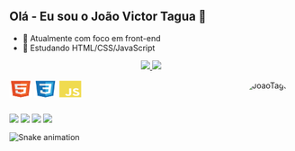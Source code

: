 ## Olá - Eu sou o João Victor Tagua 🤙


- 🔭 Atualmente com foco em front-end
- 🌱 Estudando HTML/CSS/JavaScript

<div align="center" >
  <a href="https://github.com/JoaoVictorTagua">
    
  <img height="155em" src="https://github-readme-stats.vercel.app/api?username=JoaoVictorTagua&show_icons=true&theme=tokyonight&include_all_commits=true&count_private=true">
  <img height="155em" src="https://github-readme-stats.vercel.app/api/top-langs/?username=JoaoVictorTagua&layout=compact&langs_count=7&theme=tokyonight">
  </a>
</div>
  
<div style="display: inline_block"><br>
  <img align="center" alt="JoaoTagua-HTML" height="30" width="40" src="https://raw.githubusercontent.com/devicons/devicon/master/icons/html5/html5-original.svg">
  <img align="center" alt="JoaoTagua-CSS" height="30" width="40" src="https://raw.githubusercontent.com/devicons/devicon/master/icons/css3/css3-original.svg">
  <img align="center" alt="Rafa-Js" height="30" width="40" src="https://raw.githubusercontent.com/devicons/devicon/master/icons/javascript/javascript-plain.svg">
  <!--<img align="center" alt="JoaoTagua-React" height="30" width="40" src="https://raw.githubusercontent.com/devicons/devicon/master/icons/react/react-original.svg">-->
  <!--<img align="center" alt="Rafa-Python" height="30" width="40" src="https://raw.githubusercontent.com/devicons/devicon/master/icons/python/python-original.svg">-->
  <img align="right" alt="JoaoTagua" height="150" style="border-radius:50px;" src="https://media1.giphy.com/media/hENDkVRxKsctCpuAun/giphy.gif?cid=ecf05e47z4sst1u3ooqm3j30768jxo16vs0tpkv1f5z786ap&rid=giphy.gif&ct=g">
</div>  
  
  ##
  
<div> 
  <a href="https://www.linkedin.com/in/joao-victor-tagua/" target="_blank"><img src="https://img.shields.io/badge/-LinkedIn-%230077B5?style=for-the-badge&logo=linkedin&logoColor=white" target="_blank"></a> 
  <a href="https://www.youtube.com/channel/UCdhRSKdl-qnZ9w1eZR3TpEQ" target="_blank"><img src="https://img.shields.io/badge/YouTube-FF0000?style=for-the-badge&logo=youtube&logoColor=white" target="_blank"></a>
  <a href="https://instagram.com/johnvictortagua" target="_blank"><img src="https://img.shields.io/badge/-Instagram-%23E4405F?style=for-the-badge&logo=instagram&logoColor=white" target="_blank"></a>
  <a href = "mailto:contato.johntagua@gmail.com"><img src="https://img.shields.io/badge/-Gmail-%23333?style=for-the-badge&logo=gmail&logoColor=white" target="_blank"></a>
  

</div>  
  
 ![Snake animation](https://github.com/JoaoVictorTagua/JoaoVictorTagua/blob/output/github-contribution-grid-snake.svg)
  
  
  
